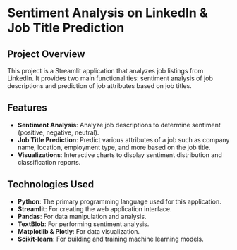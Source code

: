 # Sentiment Analysis on LinkedIn & Job Title Prediction

## Project Overview
This project is a Streamlit application that analyzes job listings from LinkedIn. It provides two main functionalities: sentiment analysis of job descriptions and prediction of job attributes based on job titles.

## Features
- **Sentiment Analysis**: Analyze job descriptions to determine sentiment (positive, negative, neutral).
- **Job Title Prediction**: Predict various attributes of a job such as company name, location, employment type, and more based on the job title.
- **Visualizations**: Interactive charts to display sentiment distribution and classification reports.

## Technologies Used
- **Python**: The primary programming language used for this application.
- **Streamlit**: For creating the web application interface.
- **Pandas**: For data manipulation and analysis.
- **TextBlob**: For performing sentiment analysis.
- **Matplotlib & Plotly**: For data visualization.
- **Scikit-learn**: For building and training machine learning models.
